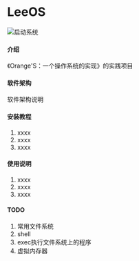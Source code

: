 # LeeOS

![启动系统](https://images.gitee.com/uploads/images/2020/0810/224936_82218a52_477202.png "启动系统.png")
#### 介绍
《Orange'S：一个操作系统的实现》的实践项目

#### 软件架构
软件架构说明


#### 安装教程

1.  xxxx
2.  xxxx
3.  xxxx

#### 使用说明

1.  xxxx
2.  xxxx
3.  xxxx

#### TODO
1. 常用文件系统
2. shell
3. exec执行文件系统上的程序
4. 虚拟内存器